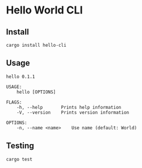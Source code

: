 Hello World CLI
===============


Install
-------

```
cargo install hello-cli
```


Usage
-----

```
hello 0.1.1

USAGE:
    hello [OPTIONS]

FLAGS:
    -h, --help       Prints help information
    -V, --version    Prints version information

OPTIONS:
    -n, --name <name>    Use name (default: World)
```


Testing
-------

```
cargo test
```
